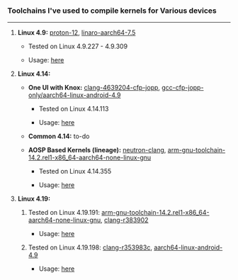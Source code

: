 ### Toolchains I've used to compile kernels for Various devices

<hr>

01. **Linux 4.9:** [proton-12](https://github.com/ravindu644/proton-12.git), [linaro-aarch64-7.5](https://kali.download/nethunter-images/toolchains/linaro-aarch64-7.5.tar.xz)

    - Tested on Linux 4.9.227 - 4.9.309

    - Usage: [here](https://github.com/ravindu644/kernel_samsung_a01/blob/0239d1e7970a506f0e57e2e6bd416a666ab46d9d/build.sh#L11)

02. **Linux 4.14:**

    - **One UI with Knox:** [clang-4639204-cfp-jopp](https://github.com/ravindu644/samsung_exynos9820_stock/tree/stable/toolchain/clang/host/linux-x86/clang-4639204-cfp-jopp), [gcc-cfp-jopp-only/aarch64-linux-android-4.9](https://github.com/ravindu644/samsung_exynos9820_stock/tree/stable/toolchain/gcc-cfp/gcc-cfp-jopp-only/aarch64-linux-android-4.9)

        - Tested on Linux 4.14.113

        - Usage: [here](https://github.com/ravindu644/samsung_exynos9820_stock/blob/b5e453e4ae7bd58ad5a92d2077dee7a15d72134c/build.sh#L60)

    - **Common 4.14:** to-do

    - **AOSP Based Kernels (lineage):** [neutron-clang](https://github.com/Neutron-Toolchains/antman), [arm-gnu-toolchain-14.2.rel1-x86_64-aarch64-none-linux-gnu](https://developer.arm.com/-/media/Files/downloads/gnu/14.2.rel1/binrel/arm-gnu-toolchain-14.2.rel1-x86_64-aarch64-none-linux-gnu.tar.xz)

        - Tested on Linux 4.14.355

        - Usage: [here](https://github.com/ravindu644/android_kernel_aosp_exynos9820/blob/36bb690483a22463d2d77e0431a1f19663c5a53e/build.sh#L46)

03. **Linux 4.19:**

    1. Tested on Linux 4.19.191: [arm-gnu-toolchain-14.2.rel1-x86_64-aarch64-none-linux-gnu](https://developer.arm.com/-/media/Files/downloads/gnu/14.2.rel1/binrel/arm-gnu-toolchain-14.2.rel1-x86_64-aarch64-none-linux-gnu.tar.xz), [clang-r383902](https://android.googlesource.com/platform//prebuilts/clang/host/linux-x86/+archive/3857008389202edac32d57008bb8c99d2c957f9d/clang-r383902.tar.gz)
    
        - Usage: [here](https://github.com/ravindu644/A346E_5G_Kernel/blob/1b05453c4d2d2b03634cd64e7c81eb5aa2b7512f/build_kernel.sh#L17)

    2. Tested on Linux 4.19.198: [clang-r353983c](https://github.com/ravindu644/android_kernel_a047f_eur/tree/sus/toolchain/clang/host/linux-x86/clang-r353983c), [aarch64-linux-android-4.9](https://github.com/ravindu644/android_kernel_a047f_eur/tree/sus/toolchain/gcc/linux-x86/aarch64/aarch64-linux-android-4.9)

        - Usage: [here](https://github.com/ravindu644/android_kernel_a047f_eur/blob/45ba5ede76bb5ba920445e410ba62344b1e9d878/build.sh#L17)